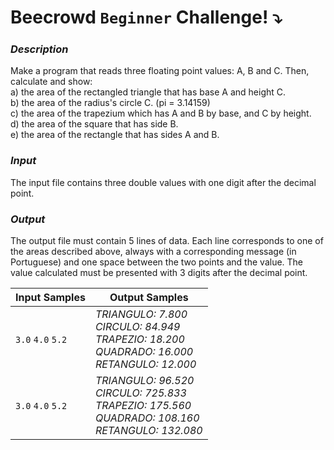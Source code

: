 # Beecrowd `Beginner` Challenge! :arrow_heading_down:

### *Description*

Make a program that reads three floating point values: A, B and C. Then, calculate and show: <br/>
a) the area of the rectangled triangle that has base A and height C. <br/>
b) the area of the radius's circle C. (pi = 3.14159) <br/>
c) the area of the trapezium which has A and B by base, and C by height. <br/>
d) the area of the square that has side B. <br/>
e) the area of the rectangle that has sides A and B. <br/>


### *Input*

The input file contains three double values with one digit after the decimal point.

### *Output*

The output file must contain 5 lines of data. Each line corresponds to one of the areas described above, always with a corresponding message (in Portuguese) and one space between the two points and the value. The value calculated must be presented with 3 digits after the decimal point.

|  Input Samples |  Output Samples |
|---|---|
|`3.0` `4.0` `5.2` | *TRIANGULO: 7.800  <br/>  CIRCULO: 84.949  <br/> TRAPEZIO: 18.200  <br/>  QUADRADO: 16.000 <br/>  RETANGULO: 12.000*
|`3.0` `4.0` `5.2` | *TRIANGULO: 96.520 <br/> CIRCULO: 725.833  <br/>  TRAPEZIO: 175.560  <br/> QUADRADO: 108.160 <br/> RETANGULO: 132.080*





